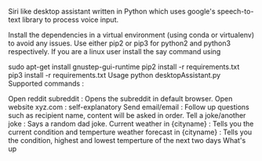 Siri like desktop assistant written in Python which uses google's speech-to-text library to process voice input.

Install the dependencies in a virtual environment (using conda or virtualenv) to avoid any issues. Use either pip2 or pip3 for python2 and python3 respectively.
If you are a linux user install the say command using

sudo apt-get install gnustep-gui-runtime
pip2 install -r requirements.txt
pip3 install -r requirements.txt
Usage
python desktopAssistant.py
Supported commands :

Open reddit subreddit : Opens the subreddit in default browser.
Open website xyz.com : self-explanatory
Send email/email : Follow up questions such as recipient name, content will be asked in order.
Tell a joke/another joke : Says a random dad joke.
Current weather in {cityname} : Tells you the current condition and temperture
weather forecast in {cityname} : Tells you the condition, highest and lowest temperture of the next two days
What's up
